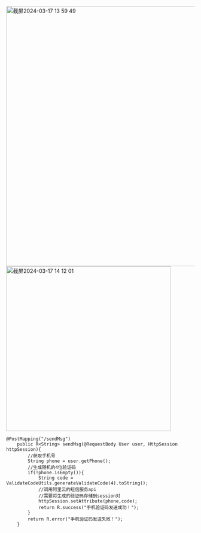 <img width="694" alt="截屏2024-03-17 13 59 49" src="https://github.com/xkong-study/reggie_delivery_note/assets/100473178/0fffba2c-913e-412c-bd82-38a94e688754">

<img width="440" alt="截屏2024-03-17 14 12 01" src="https://github.com/xkong-study/reggie_delivery_note/assets/100473178/e96be0b9-1e09-4544-831c-ca979c9cf202">

```code
@PostMapping("/sendMsg")
    public R<String> sendMsg(@RequestBody User user, HttpSession httpSession){
        //获取手机号
        String phone = user.getPhone();
        //生成随机的4位验证码
        if(!phone.isEmpty()){
            String code = ValidateCodeUtils.generateValidateCode(4).toString();
            //调用阿里云的短信服务api
            //需要将生成的验证码存储到session对
            httpSession.setAttribute(phone,code);
            return R.success("手机验证码发送成功！");
        }
        return R.error("手机验证码发送失败！");
    }
```
